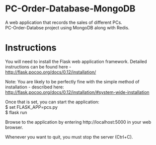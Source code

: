 # PC-Order-Database-MongoDB
A web application that records the sales of different PCs. <br />
PC-Order-Databse project using MongoDB along with Redis.

# Instructions
You will need to install the Flask web application framework. Detailed instructions can be found here - http://flask.pocoo.org/docs/0.12/installation/

Note: You are likely to be perfectly fine with the simple method of installation - described here: http://flask.pocoo.org/docs/0.12/installation/#system-wide-installation

Once that is set, you can start the application:<br />
$ set FLASK_APP=pcs.py<br />
$ flask run<br/>

Browse to the application by entering http://localhost:5000 in your web browser.

Whenever you want to quit, you must stop the server (Ctrl+C).

